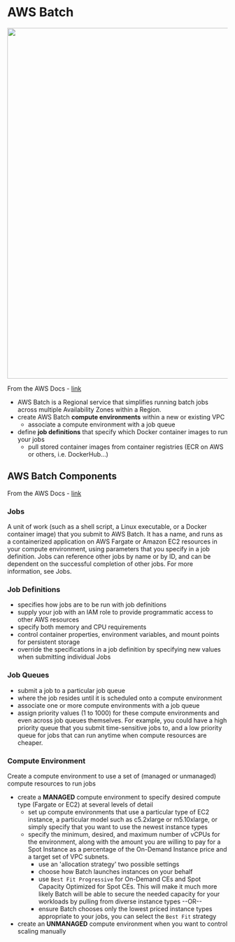 # AWS Batch

<img src="https://github.com/lynnlangit/Hello-AWS-Data-Services/blob/master/images/aws-batch-arch.png" width=800>

From the AWS Docs - [link](https://docs.aws.amazon.com/batch/latest/userguide/what-is-batch.html)

- AWS Batch is a Regional service that simplifies running batch jobs across multiple Availability Zones within a Region. 
- create AWS Batch **compute environments** within a new or existing VPC
    - associate a compute environment with a job queue
- define **job definitions** that specify which Docker container images to run your jobs
    - pull stored container images from container registries (ECR on AWS or others, i.e. DockerHub...)

## AWS Batch Components

From the AWS Docs - [link](https://docs.aws.amazon.com/batch/latest/userguide/what-is-batch.html)

### Jobs
A unit of work (such as a shell script, a Linux executable, or a Docker container image) that you submit to AWS Batch. It has a name, and runs as a containerized application on AWS Fargate or Amazon EC2 resources in your compute environment, using parameters that you specify in a job definition. Jobs can reference other jobs by name or by ID, and can be dependent on the successful completion of other jobs. For more information, see Jobs.

### Job Definitions
- specifies how jobs are to be run with job definitions
- supply your job with an IAM role to provide programmatic access to other AWS resources
- specify both memory and CPU requirements
- control container properties, environment variables, and mount points for persistent storage
- override the specifications in a job definition by specifying new values when submitting individual Jobs

### Job Queues
- submit a job to a particular job queue
- where the job resides until it is scheduled onto a compute environment
- associate one or more compute environments with a job queue
- assign priority values (1 to 1000) for these compute environments and even across job queues themselves. For example, you could have a high priority queue that you submit time-sensitive jobs to, and a low priority queue for jobs that can run anytime when compute resources are cheaper.

### Compute Environment
Create a compute environment to use a set of (managed or unmanaged) compute resources to run jobs 
- create a **MANAGED** compute environment to specify desired compute type (Fargate or EC2) at several levels of detail
    - set up compute environments that use a particular type of EC2 instance, a particular model such as c5.2xlarge or m5.10xlarge, or simply specify that you want to use the newest instance types
    - specify the minimum, desired, and maximum number of vCPUs for the environment, along with the amount you are willing to pay for a Spot Instance as a percentage of the On-Demand Instance price and a target set of VPC subnets. 
        - use an 'allocation strategy' two possible settings 
        - choose how Batch launches instances on your behalf
        - use `Best Fit Progressive` for On-Demand CEs and Spot Capacity Optimized for Spot CEs. This will make it much more likely Batch will be able to secure the needed capacity for your workloads by pulling from diverse instance types --OR--
        - ensure Batch chooses only the lowest priced instance types appropriate to your jobs, you can select the `Best Fit` strategy
- create an **UNMANAGED** compute environment when you want to control scaling manually 

